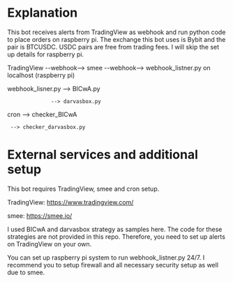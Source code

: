 # Explanation
This bot receives alerts from TradingView as webhook and run python code to place orders on raspberry pi. The exchange this bot uses is Bybit and the pair is BTCUSDC. USDC pairs are free from trading fees. I will skip the set up details for raspberry pi.

TradingView --webhook--> smee --webhook--> webhook_listner.py on localhost (raspberry pi)

<it places buy orders and creates json file to track the order records>

webhook_lisner.py --> BICwA.py

                  --> darvasbox.py

<it places the counter orders and run every x hours to monitor order records and current price of btc>

cron --> checker_BICwA

     --> checker_darvasbox.py


# External services and additional setup
This bot requires TradingView, smee and cron setup.

TradingView: https://www.tradingview.com/

smee: https://smee.io/

I used BICwA and darvasbox strategy as samples here. The code for these strategies are not provided in this repo. Therefore, you need to set up alerts on TradingView on your own.

You can set up raspberry pi system to run webhook_listner.py 24/7.
I recommend you to setup firewall and all necessary security setup as well due to smee.
